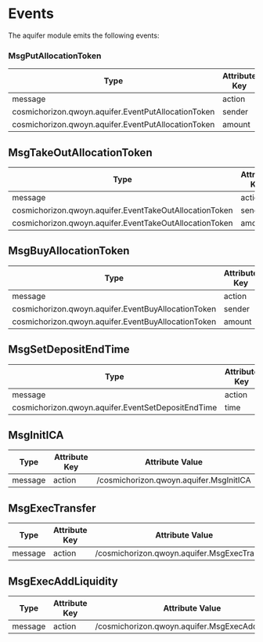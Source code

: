 # Events

The aquifer module emits the following events:

### MsgPutAllocationToken

| Type                                                | Attribute Key | Attribute Value                                    |
| --------------------------------------------------- | ------------- | -------------------------------------------------- |
| message                                             | action        | /cosmichorizon.qwoyn.aquifer.MsgPutAllocationToken |
| cosmichorizon.qwoyn.aquifer.EventPutAllocationToken | sender        | {sender}                                           |
| cosmichorizon.qwoyn.aquifer.EventPutAllocationToken | amount        | {amount}                                           |

## MsgTakeOutAllocationToken

| Type                                                    | Attribute Key | Attribute Value                                        |
| ------------------------------------------------------- | ------------- | ------------------------------------------------------ |
| message                                                 | action        | /cosmichorizon.qwoyn.aquifer.MsgTakeOutAllocationToken |
| cosmichorizon.qwoyn.aquifer.EventTakeOutAllocationToken | sender        | {sender}                                               |
| cosmichorizon.qwoyn.aquifer.EventTakeOutAllocationToken | amount        | {amount}                                               |

## MsgBuyAllocationToken

| Type                                                | Attribute Key | Attribute Value                                    |
| --------------------------------------------------- | ------------- | -------------------------------------------------- |
| message                                             | action        | /cosmichorizon.qwoyn.aquifer.MsgBuyAllocationToken |
| cosmichorizon.qwoyn.aquifer.EventBuyAllocationToken | sender        | {sender}                                           |
| cosmichorizon.qwoyn.aquifer.EventBuyAllocationToken | amount        | {amount}                                           |

## MsgSetDepositEndTime

| Type                                               | Attribute Key | Attribute Value                                   |
| -------------------------------------------------- | ------------- | ------------------------------------------------- |
| message                                            | action        | /cosmichorizon.qwoyn.aquifer.MsgSetDepositEndTime |
| cosmichorizon.qwoyn.aquifer.EventSetDepositEndTime | time          | {time}                                            |

## MsgInitICA

| Type    | Attribute Key | Attribute Value                         |
| ------- | ------------- | --------------------------------------- |
| message | action        | /cosmichorizon.qwoyn.aquifer.MsgInitICA |

## MsgExecTransfer

| Type    | Attribute Key | Attribute Value                              |
| ------- | ------------- | -------------------------------------------- |
| message | action        | /cosmichorizon.qwoyn.aquifer.MsgExecTransfer |

## MsgExecAddLiquidity

| Type    | Attribute Key | Attribute Value                                  |
| ------- | ------------- | ------------------------------------------------ |
| message | action        | /cosmichorizon.qwoyn.aquifer.MsgExecAddLiquidity |
